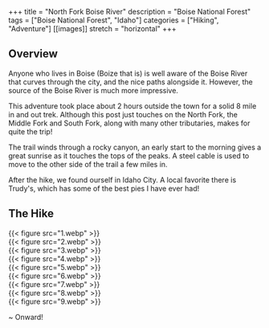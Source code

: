 +++
title = "North Fork Boise River"
description = "Boise National Forest"
tags = ["Boise National Forest", "Idaho"]
categories = ["Hiking", "Adventure"]
[[images]]
  stretch = "horizontal"
+++

## Overview

Anyone who lives in Boise (Boize that is) is well aware of the Boise River that curves through the city, and the nice paths alongside it.
However, the source of the Boise River is much more impressive.
<!--more-->
This adventure took place about 2 hours outside the town for a solid 8 mile in and out trek.
Although this post just touches on the North Fork, the Middle Fork and South Fork, along with many other tributaries, makes for quite the trip!

The trail winds through a rocky canyon, an early start to the morning gives a great sunrise as it touches the tops of the peaks.
A steel cable is used to move to the other side of the trail a few miles in.

After the hike, we found ourself in Idaho City.
A local favorite there is Trudy's, which has some of the best pies I have ever had!

## The Hike

{{< figure src="1.webp" >}} \
{{< figure src="2.webp" >}} \
{{< figure src="3.webp" >}} \
{{< figure src="4.webp" >}} \
{{< figure src="5.webp" >}} \
{{< figure src="6.webp" >}} \
{{< figure src="7.webp" >}} \
{{< figure src="8.webp" >}} \
{{< figure src="9.webp" >}}

~ Onward!
